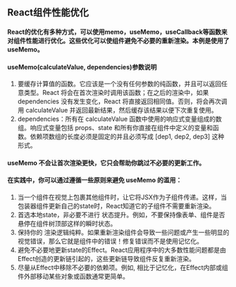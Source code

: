 ## React组件性能优化
#### React的优化有多种方式，可以使用memo，useMemo，useCallback等函数来对组件性能进行优化。这些优化可以使组件避免不必要的重新渲染。本例是使用了useMemo。

#### useMemo(calculateValue, dependencies)参数说明
1. 要缓存计算值的函数。它应该是一个没有任何参数的纯函数，并且可以返回任意类型。React 将会在首次渲染时调用该函数；在之后的渲染中，如果 dependencies 没有发生变化，React 将直接返回相同值。否则，将会再次调用 calculateValue 并返回最新结果，然后缓存该结果以便下次重复使用。
2. dependencies：所有在 calculateValue 函数中使用的响应式变量组成的数组。响应式变量包括 props、state 和所有你直接在组件中定义的变量和函数。依赖项数组的长度必须是固定的并且必须写成 [dep1, dep2, dep3] 这种形式。
   
#### useMemo 不会让首次渲染更快，它只会帮助你跳过不必要的更新工作。

#### 在实践中，你可以通过遵循一些原则来避免 useMemo 的滥用：
1. 当一个组件在视觉上包裹其他组件时，让它将JSX作为子组件传递。这样，当包装器组件更新自己的state时，React知道它的子组件不需要重新渲染。
2. 首选本地state，非必要不进行 状态提升。例如，不要保持像表单、组件是否悬停在组件树顶部这样的瞬时状态。
3. 保持你的 渲染逻辑纯粹。如果重新渲染组件会导致一些问题或产生一些明显的视觉错误，那么它就是组件中的错误！修复错误而不是使用记忆化。
4. 避免不必要地更新state的Effect。React应用程序中的大多数性能问题都是由Effect创造的更新链引起的，这些更新链导致组件反复重新渲染。
5. 尽量从Effect中移除不必要的依赖项。例如, 相比于记忆化，在Effect内部或组件外部移动某些对象或函数通常更简单。